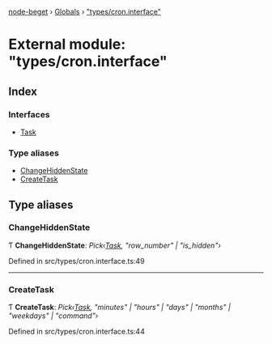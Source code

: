 [node-beget](../README.md) › [Globals](../globals.md) › ["types/cron.interface"](_types_cron_interface_.md)

# External module: "types/cron.interface"

## Index

### Interfaces

* [Task](../interfaces/_types_cron_interface_.task.md)

### Type aliases

* [ChangeHiddenState](_types_cron_interface_.md#changehiddenstate)
* [CreateTask](_types_cron_interface_.md#createtask)

## Type aliases

###  ChangeHiddenState

Ƭ **ChangeHiddenState**: *Pick‹[Task](../interfaces/_types_cron_interface_.task.md), "row_number" | "is_hidden"›*

Defined in src/types/cron.interface.ts:49

___

###  CreateTask

Ƭ **CreateTask**: *Pick‹[Task](../interfaces/_types_cron_interface_.task.md), "minutes" | "hours" | "days" | "months" | "weekdays" | "command"›*

Defined in src/types/cron.interface.ts:44
